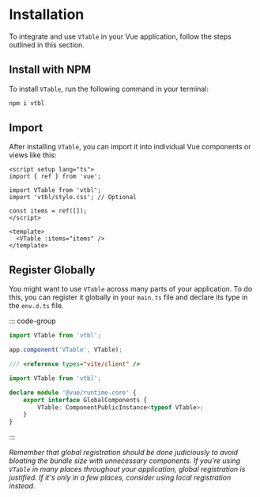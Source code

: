 # Installation

To integrate and use `VTable` in your Vue application, follow the steps outlined in this section.

## Install with NPM

To install `VTable`, run the following command in your terminal:

```bash
npm i vtbl
```

## Import

After installing `VTable`, you can import it into individual Vue components or views like this:

```vue{4,5}
<script setup lang="ts">
import { ref } from 'vue';

import VTable from 'vtbl';
import 'vtbl/style.css'; // Optional

const items = ref([]);
</script>

<template>
  <VTable :items="items" />
</template>
```

## Register Globally

You might want to use `VTable` across many parts of your application. To do this, you can register it globally in your `main.ts` file and declare its type in the `env.d.ts` file.

::: code-group

```ts [main.ts]
import VTable from 'vtbl';

app.component('VTable', VTable);
```

```ts [env.d.ts]
/// <reference types="vite/client" />

import VTable from 'vtbl';

declare module '@vue/runtime-core' {
    export interface GlobalComponents {
        VTable: ComponentPublicInstance<typeof VTable>;
    }
}
```

:::

_Remember that global registration should be done judiciously to avoid bloating the bundle size with unnecessary components. If you're using `VTable` in many places throughout your application, global registration is justified. If it's only in a few places, consider using local registration instead._
